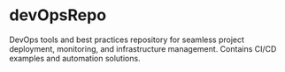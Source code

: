 # devOpsRepo
DevOps tools and best practices repository for seamless project deployment,
monitoring, and infrastructure management. 
Contains CI/CD examples and automation solutions.
